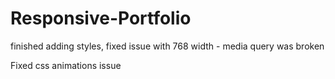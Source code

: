 # Responsive-Portfolio

finished adding styles, fixed issue with 768 width - media query was broken

Fixed css animations issue